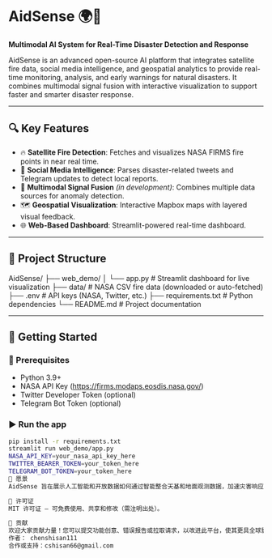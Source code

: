 # AidSense 🌍🧠  
**Multimodal AI System for Real-Time Disaster Detection and Response**

AidSense is an advanced open-source AI platform that integrates satellite fire data, social media intelligence, and geospatial analytics to provide real-time monitoring, analysis, and early warnings for natural disasters. It combines multimodal signal fusion with interactive visualization to support faster and smarter disaster response.

---

## 🔍 Key Features

- 🔥 **Satellite Fire Detection**: Fetches and visualizes NASA FIRMS fire points in near real time.
- 📡 **Social Media Intelligence**: Parses disaster-related tweets and Telegram updates to detect local reports.
- 🧠 **Multimodal Signal Fusion** *(in development)*: Combines multiple data sources for anomaly detection.
- 🗺️ **Geospatial Visualization**: Interactive Mapbox maps with layered visual feedback.
- 🌐 **Web-Based Dashboard**: Streamlit-powered real-time dashboard.

---

## 📁 Project Structure

AidSense/
├── web_demo/
│ └── app.py # Streamlit dashboard for live visualization
├── data/ # NASA CSV fire data (downloaded or auto-fetched)
├── .env # API keys (NASA, Twitter, etc.)
├── requirements.txt # Python dependencies
└── README.md # Project documentation

---

## 🚀 Getting Started

### 🔧 Prerequisites

- Python 3.9+
- NASA API Key (https://firms.modaps.eosdis.nasa.gov/)
- Twitter Developer Token (optional)
- Telegram Bot Token (optional)

### ▶️ Run the app

```bash
pip install -r requirements.txt
streamlit run web_demo/app.py
NASA_API_KEY=your_nasa_api_key_here
TWITTER_BEARER_TOKEN=your_token_here
TELEGRAM_BOT_TOKEN=your_token_here
🧠 愿景
AidSense 旨在展示人工智能和开放数据如何通过智能整合天基和地面观测数据，加速灾害响应。它可扩展用于野火预警系统、洪水监测或地震警报。

📜 许可证
MIT 许可证 — 可免费使用、共享和修改（需注明出处）。

🤝 贡献
欢迎大家贡献力量！您可以提交功能创意、错误报告或拉取请求，以改进此平台，使其更具全球影响力。
作者： chenshisan111
合作或支持：cshisan66@gmail.com
